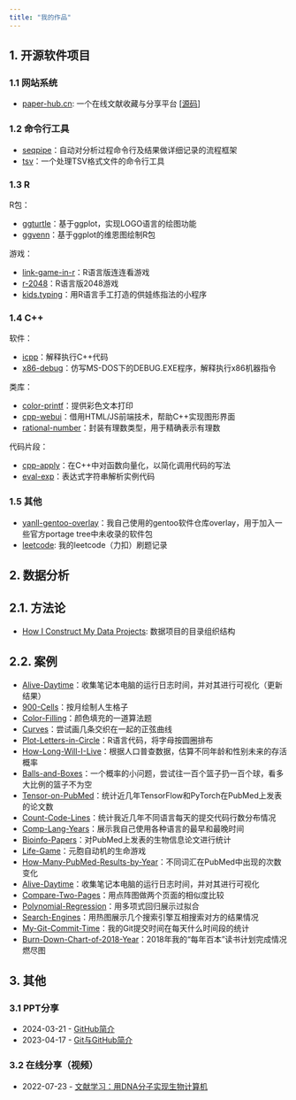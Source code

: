 ```yaml
---
title: "我的作品"
---
```


## 1. 开源软件项目

### 1.1 网站系统

- [paper-hub.cn](https://paper-hub.cn/): 一个在线文献收藏与分享平台 [[源码](https://github.com/yanlinlin82/paper-hub.cn)]

### 1.2 命令行工具

- [seqpipe](https://github.com/yanlinlin82/seqpipe)：自动对分析过程命令行及结果做详细记录的流程框架
- [tsv](https://github.com/yanlinlin82/tsv)：一个处理TSV格式文件的命令行工具

### 1.3 R

R包：

- [ggturtle](https://github.com/yanlinlin82/ggturtle)：基于ggplot，实现LOGO语言的绘图功能
- [ggvenn](https://github.com/yanlinlin82/ggvenn)：基于ggplot的维恩图绘制R包

游戏：

- [link-game-in-r](https://github.com/yanlinlin82/link-game-in-r)：R语言版连连看游戏
- [r-2048](https://github.com/yanlinlin82/r-2048)：R语言版2048游戏
- [kids.typing](https://github.com/yanlinlin82/kids.typing)：用R语言手工打造的供娃练指法的小程序

### 1.4 C++

软件：

- [icpp](https://github.com/yanlinlin82/icpp)：解释执行C++代码
- [x86-debug](https://github.com/yanlinlin82/x86-debug)：仿写MS-DOS下的DEBUG.EXE程序，解释执行x86机器指令

类库：

- [color-printf](https://github.com/yanlinlin82/color-printf)：提供彩色文本打印
- [cpp-webui](https://github.com/yanlinlin82/cpp-webui)：借用HTML/JS前端技术，帮助C++实现图形界面
- [rational-number](https://github.com/yanlinlin82/rational-number)：封装有理数类型，用于精确表示有理数

代码片段：

- [cpp-apply](https://github.com/yanlinlin82/cpp-apply)：在C++中对函数向量化，以简化调用代码的写法
- [eval-exp](https://github.com/yanlinlin82/eval-exp)：表达式字符串解析实例代码

### 1.5 其他

- [yanll-gentoo-overlay](https://github.com/yanlinlin82/yanll-gentoo-overlay)：我自己使用的gentoo软件仓库overlay，用于加入一些官方portage tree中未收录的软件包
- [leetcode](https://github.com/yanlinlin82/leetcode): 我的leetcode（力扣）刷题记录

## 2. 数据分析

## 2.1. 方法论

- [How I Construct My Data Projects](https://github.com/yanlinlin82/how-i-construct-my-data-projects): 数据项目的目录组织结构

## 2.2. 案例

- [Alive-Daytime](https://github.com/yanlinlin82/191205a_Alive-Daytime)：收集笔记本电脑的运行日志时间，并对其进行可视化（更新结果）
- [900-Cells](https://github.com/yanlinlin82/191019a_900-Cells)：按月绘制人生格子
- [Color-Filling](https://github.com/yanlinlin82/191017a_Color-Filling)：颜色填充的一道算法题
- [Curves](https://github.com/yanlinlin82/191016a_Curves)：尝试画几条交织在一起的正弦曲线
- [Plot-Letters-in-Circle](https://github.com/yanlinlin82/190928a_Plot-Letters-in-Circle)：R语言代码，将字母按圆圈排布
- [How-Long-Will-I-Live](https://github.com/yanlinlin82/190926a_How-Long-Will-I-Live)：根据人口普查数据，估算不同年龄和性别未来的存活概率
- [Balls-and-Boxes](https://github.com/yanlinlin82/190925a_Balls-and-Boxes)：一个概率的小问题，尝试往一百个篮子扔一百个球，看多大比例的篮子不为空
- [Tensor-on-PubMed](https://github.com/yanlinlin82/190920a_Tensor-on-PubMed)：统计近几年TensorFlow和PyTorch在PubMed上发表的论文数
- [Count-Code-Lines](https://github.com/yanlinlin82/190911a_Count-Code-Lines)：统计我近几年不同语言每天的提交代码行数分布情况
- [Comp-Lang-Years](https://github.com/yanlinlin82/190907a_Comp-Lang-Years)：展示我自己使用各种语言的最早和最晚时间
- [Bioinfo-Papers](https://github.com/yanlinlin82/190825a_Bioinfo-Papers)：对PubMed上发表的生物信息论文进行统计
- [Life-Game](https://github.com/yanlinlin82/190824a_Life-Game)：元胞自动机的生命游戏
- [How-Many-PubMed-Results-by-Year](https://github.com/yanlinlin82/190823a_How-Many-PubMed-Results-by-Year)：不同词汇在PubMed中出现的次数变化
- [Alive-Daytime](https://github.com/yanlinlin82/190822a_Alive-Daytime)：收集笔记本电脑的运行日志时间，并对其进行可视化
- [Compare-Two-Pages](https://github.com/yanlinlin82/190821a_Compare-Two-Pages)：用点阵图做两个页面的相似度比较
- [Polynomial-Regression](https://github.com/yanlinlin82/190812a_Polynomial-Regression)：用多项式回归展示过拟合
- [Search-Engines](https://github.com/yanlinlin82/190805a_Search-Engines)：用热图展示几个搜索引擎互相搜索对方的结果情况
- [My-Git-Commit-Time](https://github.com/yanlinlin82/190803a_My-Git-Commit-Time)：我的Git提交时间在每天什么时间段的统计
- [Burn-Down-Chart-of-2018-Year](https://github.com/yanlinlin82/181231a_Burn-Down-Chart-of-2018-Year)：2018年我的“每年百本”读书计划完成情况燃尽图

## 3. 其他

### 3.1 PPT分享

- 2024-03-21 - [GitHub简介](https://github.com/yanlinlin82/share/raw/main/GitHub%E7%AE%80%E4%BB%8B-20240321.pptx)
- 2023-04-17 - [Git与GitHub简介](https://github.com/yanlinlin82/share/raw/main/Git%E4%B8%8EGitHub%E7%AE%80%E4%BB%8B-20230417.pptx)

### 3.2 在线分享（视频）

- 2022-07-23 - [文献学习：用DNA分子实现生物计算机](https://www.bilibili.com/video/BV1ug4111728/)
